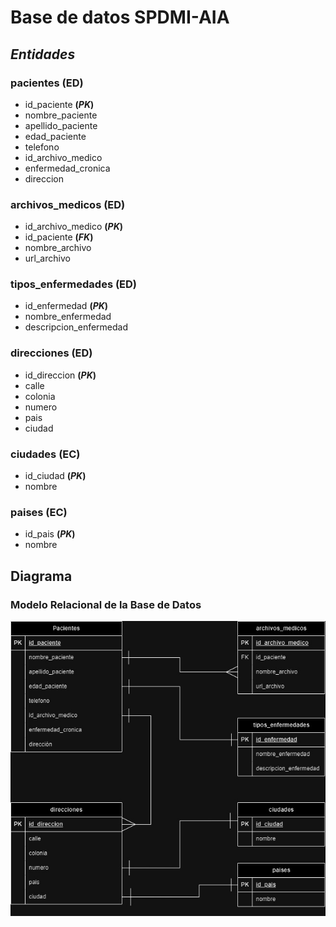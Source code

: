 # Base de datos SPDMI-AIA

## *Entidades*

### pacientes **(ED)**
- id_paciente **(_PK_)**
- nombre_paciente
- apellido_paciente
- edad_paciente
- telefono
- id_archivo_medico
- enfermedad_cronica
- direccion

### archivos_medicos **(ED)**
- id_archivo_medico **(_PK_)**
- id_paciente **(_FK_)**
- nombre_archivo
- url_archivo

### tipos_enfermedades **(ED)**
- id_enfermedad **(_PK_)**
- nombre_enfermedad
- descripcion_enfermedad

### direcciones **(ED)**
- id_direccion **(_PK_)**
- calle
- colonia
- numero
- pais  
- ciudad

### ciudades **(EC)**
- id_ciudad **(_PK_)**
- nombre

### paises **(EC)**
- id_pais **(_PK_)**
- nombre

## Diagrama

### Modelo Relacional de la Base de Datos
![Modelo Relacional de la Base de Datos](./diagramas/DiagramaRelacionalBD.jpg)